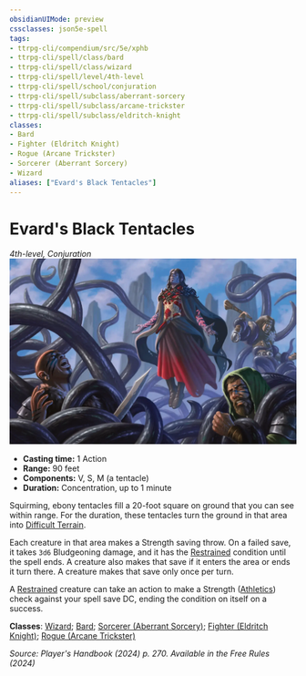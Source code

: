 ```yaml
---
obsidianUIMode: preview
cssclasses: json5e-spell
tags:
- ttrpg-cli/compendium/src/5e/xphb
- ttrpg-cli/spell/class/bard
- ttrpg-cli/spell/class/wizard
- ttrpg-cli/spell/level/4th-level
- ttrpg-cli/spell/school/conjuration
- ttrpg-cli/spell/subclass/aberrant-sorcery
- ttrpg-cli/spell/subclass/arcane-trickster
- ttrpg-cli/spell/subclass/eldritch-knight
classes:
- Bard
- Fighter (Eldritch Knight)
- Rogue (Arcane Trickster)
- Sorcerer (Aberrant Sorcery)
- Wizard
aliases: ["Evard's Black Tentacles"]
---
```

# Evard's Black Tentacles
*4th-level, Conjuration*  
![](Misc%20Files/CLI/compendium/spells/img/evards-black-tentacles.webp#right)

- **Casting time:** 1 Action
- **Range:** 90 feet
- **Components:** V, S, M (a tentacle)
- **Duration:** Concentration, up to 1 minute

Squirming, ebony tentacles fill a 20-foot square on ground that you can see within range. For the duration, these tentacles turn the ground in that area into [Difficult Terrain](Misc%20Files/CLI/rules/variant-rules/difficult-terrain-xphb.md).

Each creature in that area makes a Strength saving throw. On a failed save, it takes `3d6` Bludgeoning damage, and it has the [Restrained](Misc%20Files/CLI/rules/conditions.md#Restrained) condition until the spell ends. A creature also makes that save if it enters the area or ends it turn there. A creature makes that save only once per turn.

A [Restrained](Misc%20Files/CLI/rules/conditions.md#Restrained) creature can take an action to make a Strength ([Athletics](Misc%20Files/CLI/rules/skills.md#Athletics)) check against your spell save DC, ending the condition on itself on a success.

**Classes**: [Wizard](Misc%20Files/CLI/compendium/lists/list-spells-classes-wizard.md); [Bard](Misc%20Files/CLI/compendium/lists/list-spells-classes-bard.md); [Sorcerer (Aberrant Sorcery)](Misc%20Files/CLI/compendium/lists/list-spells-classes-sorcerer-xphb-aberrant-sorcery-xphb.md "subclass=XPHB;class=XPHB"); [Fighter (Eldritch Knight)](Misc%20Files/CLI/compendium/lists/list-spells-classes-fighter-xphb-eldritch-knight-xphb.md "subclass=XPHB;class=XPHB"); [Rogue (Arcane Trickster)](Misc%20Files/CLI/compendium/lists/list-spells-classes-rogue-xphb-arcane-trickster-xphb.md "subclass=XPHB;class=XPHB")

*Source: Player's Handbook (2024) p. 270. Available in the Free Rules (2024)*